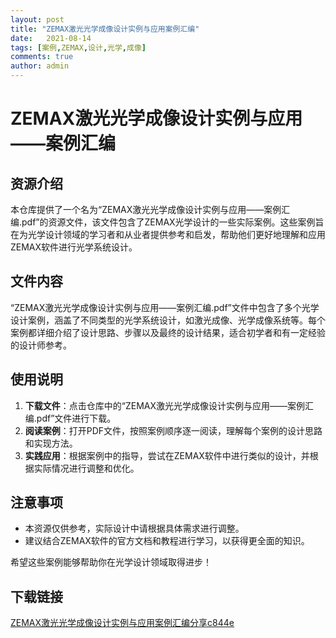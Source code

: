 ```yaml
---
layout: post
title: "ZEMAX激光光学成像设计实例与应用案例汇编"
date:   2021-08-14
tags: [案例,ZEMAX,设计,光学,成像]
comments: true
author: admin
---
```

# ZEMAX激光光学成像设计实例与应用——案例汇编

## 资源介绍

本仓库提供了一个名为“ZEMAX激光光学成像设计实例与应用——案例汇编.pdf”的资源文件，该文件包含了ZEMAX光学设计的一些实际案例。这些案例旨在为光学设计领域的学习者和从业者提供参考和启发，帮助他们更好地理解和应用ZEMAX软件进行光学系统设计。

## 文件内容

“ZEMAX激光光学成像设计实例与应用——案例汇编.pdf”文件中包含了多个光学设计案例，涵盖了不同类型的光学系统设计，如激光成像、光学成像系统等。每个案例都详细介绍了设计思路、步骤以及最终的设计结果，适合初学者和有一定经验的设计师参考。

## 使用说明

1. **下载文件**：点击仓库中的“ZEMAX激光光学成像设计实例与应用——案例汇编.pdf”文件进行下载。
2. **阅读案例**：打开PDF文件，按照案例顺序逐一阅读，理解每个案例的设计思路和实现方法。
3. **实践应用**：根据案例中的指导，尝试在ZEMAX软件中进行类似的设计，并根据实际情况进行调整和优化。

## 注意事项

- 本资源仅供参考，实际设计中请根据具体需求进行调整。
- 建议结合ZEMAX软件的官方文档和教程进行学习，以获得更全面的知识。

希望这些案例能够帮助你在光学设计领域取得进步！

## 下载链接

[ZEMAX激光光学成像设计实例与应用案例汇编分享c844e](https://pan.quark.cn/s/79aa69238b12)